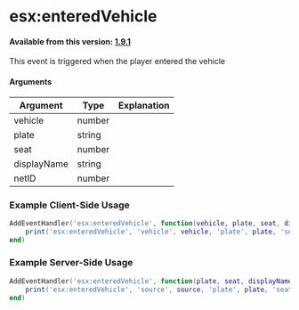 # esx:enteredVehicle

#### Available from this version: [1.9.1](https://github.com/esx-framework/esx_core/releases/tag/1.9.1)

This event is triggered when the player entered the vehicle

#### Arguments

| Argument    | Type   | Explanation |
| ----------- | ------ | ----------- |
| vehicle     | number |             |
| plate       | string |             |
| seat        | number |             |
| displayName | string |             |
| netID       | number |             |

### Example Client-Side Usage

```lua
AddEventHandler('esx:enteredVehicle', function(vehicle, plate, seat, displayName, netId)
    print('esx:enteredVehicle', 'vehicle', vehicle, 'plate', plate, 'seat', seat, 'displayName', displayName, 'netId', netId)
end)
```

### Example Server-Side Usage

```lua
AddEventHandler('esx:enteredVehicle', function(plate, seat, displayName, netId)
    print('esx:enteredVehicle', 'source', source, 'plate', plate, 'seat', seat, 'displayName', displayName, 'netId', netId)
end)
```
